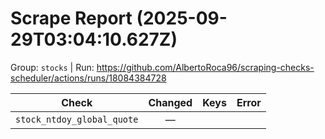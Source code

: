 # Scrape Report (2025-09-29T03:04:10.627Z)

Group: `stocks`  |  Run: https://github.com/AlbertoRoca96/scraping-checks-scheduler/actions/runs/18084384728

| Check | Changed | Keys | Error |
|---|:---:|:--|:--|
| `stock_ntdoy_global_quote` | — |  |  |
